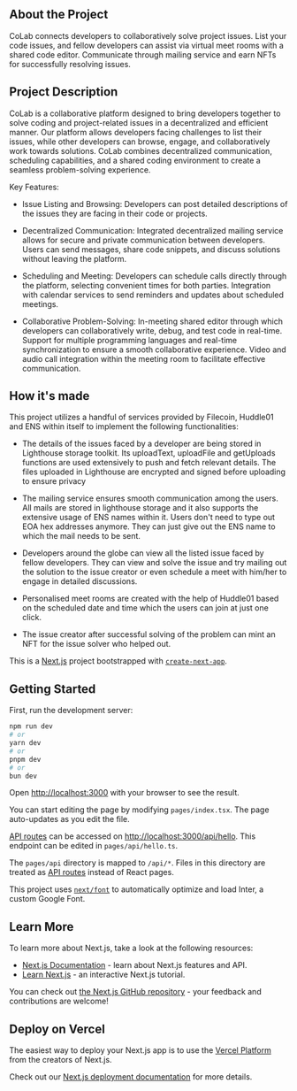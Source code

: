 ## About the Project

CoLab connects developers to collaboratively solve project issues. List your code issues, and fellow developers can assist via virtual meet rooms with a shared code editor. Communicate through mailing service and earn NFTs for successfully resolving issues.

## Project Description

CoLab is a collaborative platform designed to bring developers together to solve coding and project-related issues in a decentralized and efficient manner. Our platform allows developers facing challenges to list their issues, while other developers can browse, engage, and collaboratively work towards solutions. CoLab combines decentralized communication, scheduling capabilities, and a shared coding environment to create a seamless problem-solving experience.

Key Features:

- Issue Listing and Browsing: Developers can post detailed descriptions of the issues they are facing in their code or projects.

- Decentralized Communication: Integrated decentralized mailing service allows for secure and private communication between developers. Users can send messages, share code snippets, and discuss solutions without leaving the platform.

- Scheduling and Meeting: Developers can schedule calls directly through the platform, selecting convenient times for both parties. Integration with calendar services to send reminders and updates about scheduled meetings.

- Collaborative Problem-Solving: In-meeting shared editor through which developers can collaboratively write, debug, and test code in real-time. Support for multiple programming languages and real-time synchronization to ensure a smooth collaborative experience. Video and audio call integration within the meeting room to facilitate effective communication.

## How it's made

This project utilizes a handful of services provided by Filecoin, Huddle01 and ENS within itself to implement the following functionalities:

- The details of the issues faced by a developer are being stored in Lighthouse storage toolkit. Its uploadText, uploadFile and getUploads functions are used extensively to push and fetch relevant details. The files uploaded in Lighthouse are encrypted and signed before uploading to ensure privacy

- The mailing service ensures smooth communication among the users. All mails are stored in lighthouse storage and it also supports the extensive usage of ENS names within it. Users don't need to type out EOA hex addresses anymore. They can just give out the ENS name to which the mail needs to be sent.

- Developers around the globe can view all the listed issue faced by fellow developers. They can view and solve the issue and try mailing out the solution to the issue creator or even schedule a meet with him/her to engage in detailed discussions.

- Personalised meet rooms are created with the help of Huddle01 based on the scheduled date and time which the users can join at just one click.

- The issue creator after successful solving of the problem can mint an NFT for the issue solver who helped out.



This is a [Next.js](https://nextjs.org/) project bootstrapped with [`create-next-app`](https://github.com/vercel/next.js/tree/canary/packages/create-next-app).

## Getting Started

First, run the development server:

```bash
npm run dev
# or
yarn dev
# or
pnpm dev
# or
bun dev
```

Open [http://localhost:3000](http://localhost:3000) with your browser to see the result.

You can start editing the page by modifying `pages/index.tsx`. The page auto-updates as you edit the file.

[API routes](https://nextjs.org/docs/api-routes/introduction) can be accessed on [http://localhost:3000/api/hello](http://localhost:3000/api/hello). This endpoint can be edited in `pages/api/hello.ts`.

The `pages/api` directory is mapped to `/api/*`. Files in this directory are treated as [API routes](https://nextjs.org/docs/api-routes/introduction) instead of React pages.

This project uses [`next/font`](https://nextjs.org/docs/basic-features/font-optimization) to automatically optimize and load Inter, a custom Google Font.

## Learn More

To learn more about Next.js, take a look at the following resources:

- [Next.js Documentation](https://nextjs.org/docs) - learn about Next.js features and API.
- [Learn Next.js](https://nextjs.org/learn) - an interactive Next.js tutorial.

You can check out [the Next.js GitHub repository](https://github.com/vercel/next.js/) - your feedback and contributions are welcome!

## Deploy on Vercel

The easiest way to deploy your Next.js app is to use the [Vercel Platform](https://vercel.com/new?utm_medium=default-template&filter=next.js&utm_source=create-next-app&utm_campaign=create-next-app-readme) from the creators of Next.js.

Check out our [Next.js deployment documentation](https://nextjs.org/docs/deployment) for more details.